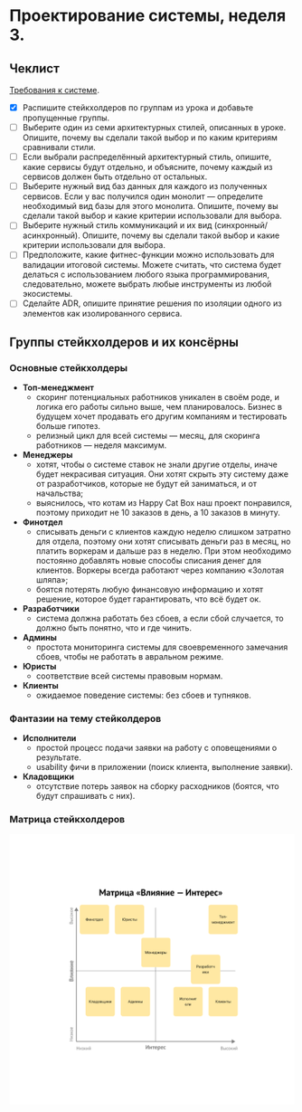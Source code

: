 # Проектирование системы, неделя 3.

## Чеклист

[Требования к системе](requirements.md).

- [x] Распишите стейкхолдеров по группам из урока и добавьте пропущенные группы.
- [ ] Выберите один из семи архитектурных стилей, описанных в уроке. Опишите, почему вы сделали такой выбор и по каким критериям сравнивали стили.
- [ ] Eсли выбрали распределённый архитектурный стиль, опишите, какие сервисы будут отдельно, и объясните, почему каждый из сервисов должен быть отдельно от остальных.
- [ ] Выберите нужный вид баз данных для каждого из полученных сервисов. Если у вас получился один монолит — определите необходимый вид базы для этого монолита. 
      Опишите, почему вы сделали такой выбор и какие критерии использовали для выбора.
- [ ] Выберите нужный стиль коммуникаций и их вид (синхронный/асинхронный). Опишите, почему вы сделали такой выбор и какие критерии использовали для выбора.
- [ ] Предположите, какие фитнес-функции можно использовать для валидации итоговой системы. 
      Можете считать, что система будет делаться с использованием любого языка программирования, следовательно, можете выбрать любые инструменты из любой экосистемы.
- [ ] Сделайте ADR, опишите принятие решения по изоляции одного из элементов как изолированного сервиса.

## Группы стейкхолдеров и их консёрны

### Основные стейкхолдеры

- **Топ-менеджмент**
  - скоринг потенциальных работников уникален в своём роде, и логика его работы сильно выше, чем планировалось. 
    Бизнес в будущем хочет продавать его другим компаниям и тестировать больше гипотез.
  - релизный цикл для всей системы — месяц, для скоринга работников — неделя максимум.
- **Менеджеры**
  - хотят, чтобы о системе ставок не знали другие отделы, иначе будет некрасивая ситуация. Они хотят скрыть эту систему даже от разработчиков, которые не будут ей заниматься, и от начальства;
  - выяснилось, что котам из Happy Cat Box наш проект понравился, поэтому приходит не 10 заказов в день, а 10 заказов в минуту.
- **Финотдел**
  - списывать деньги с клиентов каждую неделю слишком затратно для отдела, поэтому они хотят списывать деньги раз в месяц, но платить воркерам и дальше раз в неделю. При этом необходимо постоянно добавлять новые способы списания денег для клиентов. Воркеры всегда работают через компанию «Золотая шляпа»;
  - боятся потерять любую финансовую информацию и хотят решение, которое будет гарантировать, что всё будет ок.
- **Разработчики**
  - система должна работать без сбоев, а если сбой случается, то должно быть понятно, что и где чинить.
- **Админы**
  - простота мониторинга системы для своевременного замечания сбоев, чтобы не работать в авральном режиме.
- **Юристы**
  - соответствие всей системы правовым нормам.
- **Клиенты**
  - ожидаемое поведение системы: без сбоев и тупняков.

### Фантазии на тему стейколдеров
- **Исполнители**
  - простой процесс подачи заявки на работу с оповещениями о результате.
  - usability фичи в приложении (поиск клиента, выполнение заявки).
- **Кладовщики**
  - отсутствие потерь заявок на сборку расходников (боятся, что будут спрашивать с них).

### Матрица стейкхолдеров

![stakeholder matrix](stakeholders/stakeholder_matrix.png)
